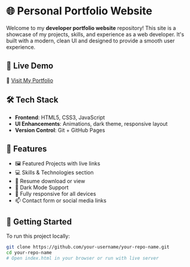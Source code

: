 # 🌐 Personal Portfolio Website

Welcome to my **developer portfolio website** repository! This site is a showcase of my projects, skills, and experience as a web developer. It's built with a modern, clean UI and designed to provide a smooth user experience.

## 📌 Live Demo

🔗 [Visit My Portfolio](https://your-username.github.io/your-repo-name)

## 🛠️ Tech Stack

- **Frontend**: HTML5, CSS3, JavaScript 
- **UI Enhancements**: Animations, dark theme, responsive layout
- **Version Control**: Git + GitHub Pages

## 📸 Features

- 🖼️ Featured Projects with live links
- 💻 Skills & Technologies section
- 📄 Resume download or view
- 🌙 Dark Mode Support
- 📱 Fully responsive for all devices
- 📫 Contact form or social media links

## 🚀 Getting Started

To run this project locally:

```bash
git clone https://github.com/your-username/your-repo-name.git
cd your-repo-name
# Open index.html in your browser or run with live server
